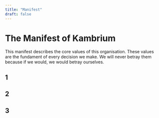 ```yaml
---
title: "Manifest"
draft: false
---
```


# The Manifest of Kambrium

This manifest describes the core values of this organisation. These values are the fundament of every decision we make. We will never betray them because if we would, we would betray ourselves. 

## 1 

## 2

## 3

